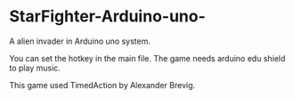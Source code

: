 # StarFighter-Arduino-uno-
A alien invader in Arduino uno system.

You can set the hotkey in the main file.
The game needs arduino edu shield to play music.

This game used TimedAction by Alexander Brevig.
